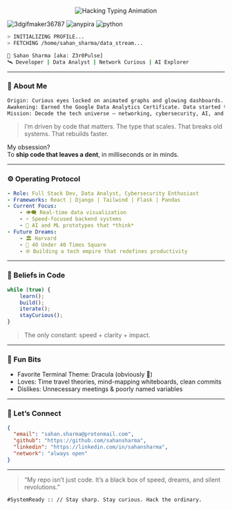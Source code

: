 <!-- Glitchy Hacking Typing Animation -->
<p align="center">
  <img src="https://readme-typing-svg.herokuapp.com?font=Share+Tech+Mono&size=24&duration=1000&pause=500&color=00FF00&center=true&vCenter=true&random=false&width=600&lines=Initializing+System...;Bypassing+Firewall...;Decrypting+Data+Stream...;Hacking+Sequence+Initiated...;System+Override+Complete" alt="Hacking Typing Animation" />
</p>



![3dgifmaker36787](https://github.com/user-attachments/assets/e3124749-54c6-46b8-ac8e-278a94b7bd3d)
![anypira](https://github.com/user-attachments/assets/3757dde2-d39d-4daf-a50f-015a0f912b15)
![python](https://github.com/user-attachments/assets/f8c4817f-b9db-4e95-b3cc-52b1997fc64f)

```bash
> INITIALIZING PROFILE...
> FETCHING /home/sahan_sharma/data_stream...

👾 Sahan Sharma [aka: Z3r0Pulse]  
🛰️ Developer | Data Analyst | Network Curious | AI Explorer  
```

---

### 🧠 About Me

```txt
Origin: Curious eyes locked on animated graphs and glowing dashboards.
Awakening: Earned the Google Data Analytics Certificate. Data started talking.
Mission: Decode the tech universe — networking, cybersecurity, AI, and beyond.
```

> I’m driven by code that matters. The type that scales. That breaks old systems. That rebuilds faster.

My obsession?  
To **ship code that leaves a dent**, in milliseconds or in minds.

---

### ⚙️ Operating Protocol

```yaml
- Role: Full Stack Dev, Data Analyst, Cybersecurity Enthusiast
- Frameworks: React | Django | Tailwind | Flask | Pandas
- Current Focus:
    - 👁️‍🗨️ Real-time data visualization
    - ⚡ Speed-focused backend systems
    - 🧠 AI and ML prototypes that *think*
- Future Dreams:
    - 🏛️ Harvard
    - 🧬 40 Under 40 Times Square
    - 🌐 Building a tech empire that redefines productivity
```

---

### 🧬 Beliefs in Code

```js
while (true) {
    learn();
    build();
    iterate();
    stayCurious();
}
```

> The only constant: speed + clarity + impact.

---

### 🔐 Fun Bits

- Favorite Terminal Theme: Dracula (obviously 🦇)
- Loves: Time travel theories, mind-mapping whiteboards, clean commits
- Dislikes: Unnecessary meetings & poorly named variables

---

### 📡 Let’s Connect

```json
{
  "email": "sahan.sharma@protonmail.com",
  "github": "https://github.com/sahansharma",
  "linkedin": "https://linkedin.com/in/sahansharma",
  "network": "always open"
}
```

---

> “My repo isn’t just code. It’s a black box of speed, dreams, and silent revolutions.”

`#SystemReady :: // Stay sharp. Stay curious. Hack the ordinary.`
